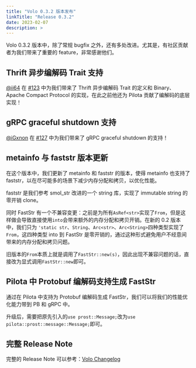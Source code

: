 ```yaml
---
title: "Volo 0.3.2 版本发布"
linkTitle: "Release 0.3.2"
date: 2023-02-07
description: >
---
```


Volo 0.3.2 版本中，除了常规 bugfix 之外，还有多处改进。尤其是，有社区贡献者为我们带来了重要的 feature，非常感谢他们。

## Thrift 异步编解码 Trait 支持

[@ii64](https://github.com/ii64) 在 [#123](https://github.com/cloudwego/volo/pull/123) 中为我们带来了 Thrift 异步编解码 Trait 的定义和 Binary、Apache Compact Protocol 的实现，在此之前他还为 Pilota 贡献了编解码的底层实现！

## gRPC graceful shutdown 支持

[@iGxnon](https://github.com/iGxnon) 在 [#127](https://github.com/cloudwego/volo/pull/127) 中为我们带来了 gRPC graceful shutdown 的支持！

## metainfo 与 faststr 版本更新

在这个版本中，我们更新了 metainfo 和 faststr 的版本，使得 metainfo 也支持了 faststr，以在尽可能多的场景下减少内存分配和拷贝，以优化性能。

faststr 是我们参考 smol_str 改进的一个 string 库，实现了 immutable string 的零开销 clone。

同时 FastStr 有一个不兼容变更：之前是为所有`AsRef<str>`实现了`From`，但是这样做会导致直接使用`into`会带来额外的内存分配和拷贝开销。在新的 0.2 版本中，我们只为 `'static str`、`String`、`Arc<str>`、`Arc<String>`四种类型实现了`From`，这四种类型 into 到 FastStr 是零开销的，通过这种形式避免用户不经意间带来的内存分配和拷贝问题。

旧版本的`From`本质上就是调用了`FastStr::new(s)`，因此出现不兼容问题的话，直接改为显式调用`FastStr::new`即可。

## Pilota 中 Protobuf 编解码支持生成 FastStr

通过在 Pilota 中支持为 Protobuf 编解码生成 FastStr，我们可以将我们的性能优化能力带到 PB 和 gRPC 中。

升级后，需要把原先引入的`use prost::Message;`改为`use pilota::prost::message::Message;`即可。

## 完整 Release Note

完整的 Release Note 可以参考：[Volo Changelog](https://github.com/cloudwego/volo/compare/volo-0.3.0...volo-0.3.2)
